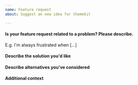 ```yaml
---
name: Feature request
about: Suggest an new idea for themekit

---
```


#### Is your feature request related to a problem? Please describe.
<!-- A clear and concise description of what the problem is. -->
E.g. I'm always frustrated when [...]

#### Describe the solution you'd like
<!-- A clear and concise description of what you want to happen. -->

#### Describe alternatives you've considered
<!-- A clear and concise description of any alternative solutions or features you've considered. -->

#### Additional context
<!-- Add any other context or screenshots about the feature request here. -->
